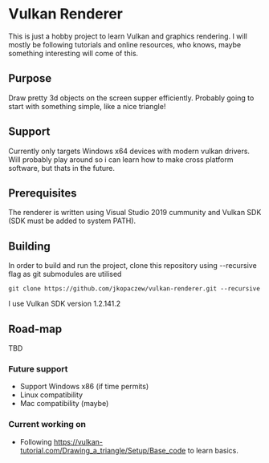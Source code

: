# Vulkan Renderer

This is just a hobby project to learn Vulkan and graphics rendering. I will mostly be following tutorials and online resources, who knows, maybe something interesting will come of this.

## Purpose

Draw pretty 3d objects on the screen supper efficiently. Probably going to start with something simple, like a nice triangle! 

## Support

Currently only targets Windows x64 devices with modern vulkan drivers. Will probably play around so i can learn how to make cross platform software, but thats in the future. 

## Prerequisites

The renderer is written using Visual Studio 2019 cummunity and Vulkan SDK (SDK must be added to system PATH).

## Building

In order to build and run the project, clone this repository using --recursive flag as git submodules are utilised

	git clone https://github.com/jkopaczew/vulkan-renderer.git --recursive

I use Vulkan SDK version 1.2.141.2

## Road-map

TBD

### Future support

   * Support Windows x86 (if time permits)
   * Linux compatibility
   * Mac compatibility (maybe)

### Current working on

   * Following https://vulkan-tutorial.com/Drawing_a_triangle/Setup/Base_code to learn basics. 

